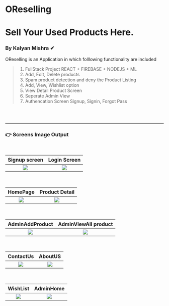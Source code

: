# OReselling

<h1> Sell Your Used Products Here.</h1>

### By Kalyan Mishra ✔

OReselling is an Application in which folllowing functionality are included<br>
> 1. FullStack Project REACT + FIREBASE + NODEJS + ML<br>
> 2. Add, Edit, Delete products<br>
> 3. Spam product detection and deny the Product Listing <br>
> 4. Add, View, Wishlist option <br>
> 5. View Detail Product Screen <br>
> 5. Seperate Admin View <br>
> 5. Authencation Screen Signup, Signin, Forgot Pass <br>


<br><br>
<hr style="color:blue;">
<h3>👉 Screens Image Output</h3><br>


Signup screen           |   Login Screen
:-------------------------:|:-------------------------:
![](https://github.com/thekalyan001/OReselling/blob/main/images/register.JPG)  |  ![](https://github.com/thekalyan001/OReselling/blob/main/images/login.JPG)

<br>


HomePage           |   Product Detail
:-------------------------:|:-------------------------:
![](https://github.com/thekalyan001/OReselling/blob/main/images/Homepage%20product.JPG)  |  ![](https://github.com/thekalyan001/OReselling/blob/main/images/productDetail.JPG)

<br>

AdminAddProduct           |   AdminViewAll product
:-------------------------:|:-------------------------:
![](https://github.com/thekalyan001/OReselling/blob/main/images/SELL%20add%20product.JPG)  |  ![](https://github.com/thekalyan001/OReselling/blob/main/images/SELL%20All%20product.JPG)

<br>

ContactUs           |   AboutUS
:-------------------------:|:-------------------------:
![](https://github.com/thekalyan001/OReselling/blob/main/images/contact%20us.JPG)  |  ![](https://github.com/thekalyan001/OReselling/blob/main/images/about%20us.JPG)

<br>

WishList          |   AdminHome
:-------------------------:|:-------------------------:
![](https://github.com/thekalyan001/OReselling/blob/main/images/wish%20list.JPG)  |  ![](https://github.com/thekalyan001/OReselling/blob/main/images/SELL%20home.JPG)

<br>
